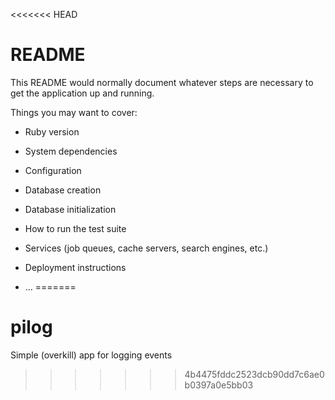 <<<<<<< HEAD
# README

This README would normally document whatever steps are necessary to get the
application up and running.

Things you may want to cover:

* Ruby version

* System dependencies

* Configuration

* Database creation

* Database initialization

* How to run the test suite

* Services (job queues, cache servers, search engines, etc.)

* Deployment instructions

* ...
=======
# pilog
Simple (overkill) app for logging events
>>>>>>> 4b4475fddc2523dcb90dd7c6ae0b0397a0e5bb03
